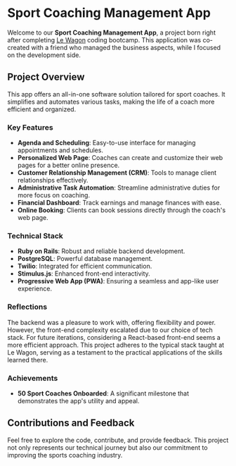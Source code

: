 # Sport Coaching Management App

Welcome to our **Sport Coaching Management App**, a project born right after completing [Le Wagon](https://www.lewagon.com/) coding bootcamp. This application was co-created with a friend who managed the business aspects, while I focused on the development side.

## Project Overview

This app offers an all-in-one software solution tailored for sport coaches. It simplifies and automates various tasks, making the life of a coach more efficient and organized.

### Key Features

- **Agenda and Scheduling**: Easy-to-use interface for managing appointments and schedules.
- **Personalized Web Page**: Coaches can create and customize their web pages for a better online presence.
- **Customer Relationship Management (CRM)**: Tools to manage client relationships effectively.
- **Administrative Task Automation**: Streamline administrative duties for more focus on coaching.
- **Financial Dashboard**: Track earnings and manage finances with ease.
- **Online Booking**: Clients can book sessions directly through the coach's web page.

### Technical Stack

- **Ruby on Rails**: Robust and reliable backend development.
- **PostgreSQL**: Powerful database management.
- **Twilio**: Integrated for efficient communication.
- **Stimulus.js**: Enhanced front-end interactivity.
- **Progressive Web App (PWA)**: Ensuring a seamless and app-like user experience.

### Reflections

The backend was a pleasure to work with, offering flexibility and power. However, the front-end complexity escalated due to our choice of tech stack. For future iterations, considering a React-based front-end seems a more efficient approach. This project adheres to the typical stack taught at Le Wagon, serving as a testament to the practical applications of the skills learned there.

### Achievements

- **50 Sport Coaches Onboarded**: A significant milestone that demonstrates the app's utility and appeal.

## Contributions and Feedback

Feel free to explore the code, contribute, and provide feedback. This project not only represents our technical journey but also our commitment to improving the sports coaching industry.

